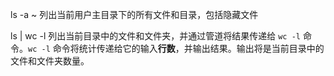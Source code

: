 ls -a ~
列出当前用户主目录下的所有文件和目录，包括隐藏文件

ls | wc -l
列出当前目录中的文件和文件夹，并通过管道将结果传递给 `wc -l` 命令。`wc -l` 命令将统计传递给它的输入**行数**，并输出结果。输出将是当前目录中的文件和文件夹数量。


